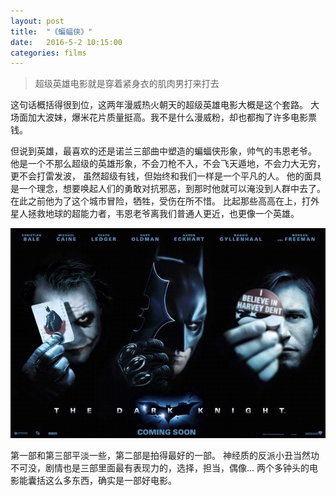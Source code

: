 ```yaml
---
layout: post
title:  "《蝙蝠侠》"
date:   2016-5-2 10:15:00
categories: films
---
```


> 超级英雄电影就是穿着紧身衣的肌肉男打来打去

这句话概括得很到位，这两年漫威热火朝天的超级英雄电影大概是这个套路。
大场面加大波妹，爆米花片质量挺高。我不是什么漫威粉，却也都掏了许多电影票钱。

但说到英雄，最喜欢的还是诺兰三部曲中塑造的蝙蝠侠形象，帅气的韦恩老爷。
他是一个不那么超级的英雄形象，不会刀枪不入，不会飞天遁地，不会力大无穷，更不会打雷发波，
虽然超级有钱，但始终和我们一样是一个平凡的人。
他的面具是一个理念，想要唤起人们的勇敢对抗邪恶，到那时他就可以淹没到人群中去了。
在此之前他为了这个城市冒险，牺牲，受伤在所不惜。
比起那些高高在上，打外星人拯救地球的超能力者，韦恩老爷离我们普通人更近，也更像一个英雄。

![海报](/images/about-batman.jpg)

第一部和第三部平淡一些，第二部是拍得最好的一部。
神经质的反派小丑当然功不可没，剧情也是三部里面最有表现力的，选择，担当，偶像...
两个多钟头的电影能囊括这么多东西，确实是一部好电影。
